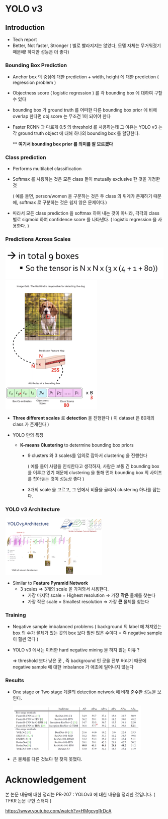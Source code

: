 # YOLO v3

## Introduction

- Tech report
- Better, Not faster, Stronger ( 별로 빨라지지는 않았다, 모델 자체는 무거워졌기 때문에! 하지만 성능은 더 좋다)

### Bounding Box Prediction

- Anchor box 의 중심에 대한 prediction + width, height 에 대한 prediction ( regression problem )

- Objectness score ( logistic regression ) 를 각 bounding box 에 대하여 구할 수 있다

- bounding box 가 ground truth 를 어떠한 다른 bounding box prior 에 비해 overlap 한다면 obj score 는 무조건 1이 되어야 한다

- Faster RCNN 과 다르게 0.5 의 threshold 를 사용하는데 그 이유는 YOLO v3 는 각 ground truth object 에 대해 하나의 bounding box 를 할당한다.

  ** **여기서 bounding box prior 를 의미를 잘 모르겠다**

### Class prediction

- Performs multilabel classification

- Softmax 를 사용하는 것은 모든 class 들이 mutually exclusive 한 것을 가정한 것

  ( 예를 들면, person/women 을 구분하는 것은 두 class 의 위계가 존재하기 때문에, softmax 로 구분하는 것은 쉽지 않은 문제이다.)

- 따라서 모든 class prediction 을 softmax 하여 내는 것이 아니라, 각각의 class 별로 sigmoid 하여 confidence score 를 나타낸다. ( logistic regression 을 사용한다. )

### Predictions Across Scales

<img src="../images/yolo_image0.png" alt="image-20191201105355366" style="zoom:50%;" />

<img src="../images/yolo_image00.png" alt="image-20191201105424236" style="zoom:40%;" />

- **Three different scales** 로 **detection** 을 진행한다 ( 이 dataset 은 80개의 class 가 존재한다 )

- YOLO 만의 특징

  - **K-means Clustering** to determine bounding box priors

    - 9 clusters 와 3 scales를 임의로 잡아서 clustering 을 진행한다

      ( 예를 들어 사람을 인식한다고 생각하자, 사람은 보통 긴 bounding box 를 이루고 있기 때문에 clustering 을 통해 먼저 bounding box 의 사이즈를 잡아놓는 것이 성능상 좋다 )

    - 3개의 scale 을 고르고, 그 안에서 비율을 골라서 clustering 하나를 잡는다.

### YOLO v3 Architecture

<img src="../images/yolo_image1.png" alt="image-20191204195935878" style="zoom:30%;" />

- Similar to **Feature Pyramid Network**
  - 3 scales => 3개의 scale 을 가져와서 사용한다.
    - 가장 마지막 scale = Highest resolution => 가장 **작은** 물체를 찾는다
    - 가장 작은 scale = Smallest resolution => 가장 **큰** 물체를 찾는다

### Training

-  Negative sample imbalanced problems ( background 의 label 에 쳐져있는 box 의 수가 물체가 있는 곳의 box 보다 훨씬 많은 수이다 = 즉 negative sample 이 훨씬 많다 )

  - YOLO v3 에서는 이러한 hard negative mining 을 하지 않는 이유 ? 

    => threshold 보다 낮은 곳 , 즉 background 인 곳을 전부 버리기 때문에 negative sample 에 대한 imbalance 가 애초에 일어나지 않는다

### Results

- One stage or Two stage 계열의 detection network   에 비해 준수한 성능을 보인다.

  <img src="../images/yolo_image2.png" alt="image-20191204200926227" style="zoom:40%;" />

- 큰 물체를 다른 것보다 잘 찾지 못했다.  

# Acknowledgement

본 논문 내용에 대한 정리는 PR-207 : YOLOv3 에 대한 내용을 정리한 것입니다. ( TFKR 논문 구현 스터디 )

https://www.youtube.com/watch?v=HMgcvgRrDcA